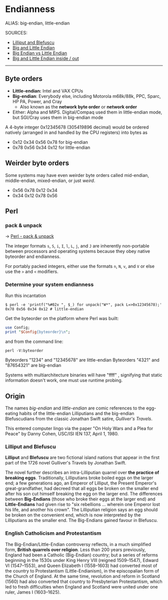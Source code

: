 # Endianness

ALIAS: big-endian, little-endian

SOURCES:

- [Lilliput and Blefuscu](https://en.wikipedia.org/wiki/Lilliput_and_Blefuscu)
- [Big and Little Endian](https://web.archive.org/web/20170227191944/http://www.cs.umd.edu:80/class/sum2003/cmsc311/Notes/Data/endian.html)
- [Big Endian vs Little Endian](https://www.youtube.com/watch?v=JrNF0KRAlyo)
- [Big and Little Endian inside / out](https://www.youtube.com/watch?v=oBSuXP-1Tc0)

---

## Byte orders

- **Little-endian:** Intel and VAX CPUs
- **Big-endian**: Everybody else, including Motorola m68k/88k, PPC, Sparc, HP PA, Power, and Cray
    - Also known as the **network byte order** or **network order**
- Either: Alpha and MIPS. Digital/Compaq used them in little-endian mode, but SGI/Cray uses them in big-endian mode

A 4-byte integer 0x12345678 (305419896 decimal) would be ordered natively (arranged in and handled by the CPU registers) into bytes as

- 0x12 0x34 0x56 0x78 for big-endian
- 0x78 0x56 0x34 0x12 for little-endian

## Weirder byte orders

Some systems may have even weirder byte orders called mid-endian, middle-endian, mixed-endian, or just *weird*.

- 0x56 0x78 0x12 0x34
- 0x34 0x12 0x78 0x56

## Perl

### pack & unpack

-> [Perl - pack & unpack](Perl-pack-unpack.md)

The integer formats `s`, `S`, `i`, `I`, `l`, `L`, `j`, and `J` are inherently non-portable between processors and operating systems because they obey native byteorder and endianness.

For portably packed integers, either use the formats `n`, `N`, `v`, and `V` or else use the `>` and `<` modifiers.

### Determine your system endianness

Run this incantation

```shell
$ perl -e 'printf("%#02x ", $_) for unpack("W*", pack L=>0x12345678);'
0x78 0x56 0x34 0x12 # little-endian
```

Get the byteorder on the platform where Perl was built:

```perl
use Config;
print "$Config{byteorder}\n";
```

and from the command line:

```shell
perl -V:byteorder
```

Byteorders "1234" and "12345678" are little-endian
Byteorders "4321" and "87654321" are big-endian

Systems with multiarchitecture binaries will have "ffff" , signifying that static information doesn't work, one must use runtime probing.

## Origin

The names *big-endian* and *little-endian* are comic references to the egg-eating habits of the little-endian Lilliputians and the big-endian Blefuscudians from the classic Jonathan Swift satire, *Gulliver's Travels*.

This entered computer lingo via the paper "On Holy Wars and a Plea for Peace" by Danny Cohen, USC/ISI IEN 137, April 1, 1980.

### Lilliput and Blefuscu

**Lilliput** and **Blefuscu** are two fictional island nations that appear in the first part of the 1726 novel Gulliver's Travels by Jonathan Swift.

The novel further describes an intra-Lilliputian quarrel over **the practice of breaking eggs**. Traditionally, Lilliputians broke boiled eggs on the larger end; a few generations ago, an Emperor of Lilliput, the Present Emperor's great-grandfather, had decreed that all eggs be broken on the smaller end after his son cut himself breaking the egg on the larger end. The differences between **Big-Endians** (those who broke their eggs at the larger end) and **Little-Endians** had given rise to "six rebellions ... wherein one Emperor lost his life, and another his crown". The Lilliputian religion says an egg should be broken on the convenient end, which is now interpreted by the Lilliputians as the smaller end. The Big-Endians gained favour in Blefuscu.

### English Catholicism and Protestantism

The Big-Endian/Little-Endian controversy reflects, in a much simplified form, **British quarrels over religion**. Less than 200 years previously, England had been a Catholic (Big-Endian) country; but a series of reforms beginning in the 1530s under King Henry VIII (reigned 1509–1547), Edward VI (1547–1553), and Queen Elizabeth I (1558–1603) had converted most of the country to Protestantism (Little-Endianism), in the episcopalian form of the Church of England. At the same time, revolution and reform in Scotland (1560) had also converted that country to Presbyterian Protestantism, which led to fresh difficulties when England and Scotland were united under one ruler, James I (1603–1625).
